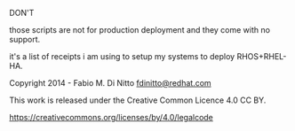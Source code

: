 DON'T

those scripts are not for production deployment and they come with
no support.

it's a list of receipts i am using to setup my systems to
deploy RHOS+RHEL-HA.

Copyright 2014 - Fabio M. Di Nitto <fdinitto@redhat.com>

This work is released under the Creative Common Licence 4.0 CC BY.

https://creativecommons.org/licenses/by/4.0/legalcode
